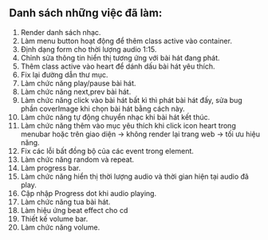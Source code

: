## Danh sách những việc đã làm:

1. Render danh sách nhạc.
2. Làm menu button hoạt động để thêm class active vào container.
3. Định dạng form cho thời lượng audio 1:15.
4. Chỉnh sửa thông tin hiển thị tương ứng với bài hát đang phát.
5. Thêm class active vào heart để dánh dấu bài hát yêu thích.
6. Fix lại đường dẫn thư mục.
7. Làm chức năng play/pause bài hát.
8. Làm chức năng next,prev bài hát.
9. Làm chức năng click vào bài hát bất kì thì phát bài hát đấy, sửa bug phần coverImage khi chọn bài hát bằng cách này.
10. Làm chức năng tự động chuyển nhạc khi bài hát kết thúc.
11. Làm chức năng thêm vào mục yêu thích khi click icon heart trong menubar hoặc trên giao diện -> không render lại trang web -> tối ưu hiệu năng.
12. Fix các lỗi bất đồng bộ của các event trong element.
13. Làm chức năng random và repeat.
14. Làm progress bar.
15. Làm chức năng hiển thị thời lượng audio và thời gian hiện tại audio đã play.
16. Cập nhập Progress dot khi audio playing.
17. Làm chức năng tua bài hát.
18. Làm hiệu ứng beat effect cho cd
19. Thiết kế volume bar.
20. Làm chức năng volume.
